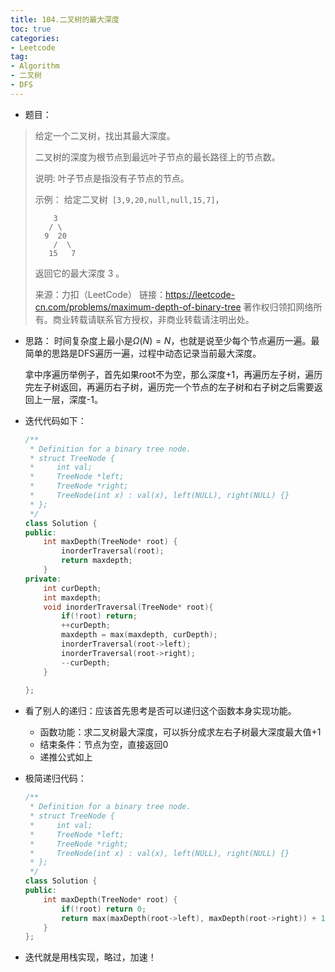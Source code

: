 ```yaml
---
title: 104.二叉树的最大深度
toc: true
categories:
- Leetcode
tag: 
- Algorithm
- 二叉树
- DFS
---
```


- 题目：

> 给定一个二叉树，找出其最大深度。
>
> 二叉树的深度为根节点到最远叶子节点的最长路径上的节点数。
>
> 说明: 叶子节点是指没有子节点的节点。
>
> 示例：
> 给定二叉树` [3,9,20,null,null,15,7]`，
>
> ```
>     3
>    / \
>   9  20
>     /  \
>    15   7
> ```
>
> 返回它的最大深度 3 。
>
> 来源：力扣（LeetCode）
> 链接：https://leetcode-cn.com/problems/maximum-depth-of-binary-tree
> 著作权归领扣网络所有。商业转载请联系官方授权，非商业转载请注明出处。

<!--more-->

- 思路：
  时间复杂度上最小是$\Omega(N)=N$，也就是说至少每个节点遍历一遍。最简单的思路是DFS遍历一遍，过程中动态记录当前最大深度。

  拿中序遍历举例子，首先如果root不为空，那么深度+1，再遍历左子树，遍历完左子树返回，再遍历右子树，遍历完一个节点的左子树和右子树之后需要返回上一层，深度-1。

- 迭代代码如下：

  ```c++
  /**
   * Definition for a binary tree node.
   * struct TreeNode {
   *     int val;
   *     TreeNode *left;
   *     TreeNode *right;
   *     TreeNode(int x) : val(x), left(NULL), right(NULL) {}
   * };
   */
  class Solution {
  public:
      int maxDepth(TreeNode* root) {
          inorderTraversal(root);
          return maxdepth;
      }
  private:
      int curDepth;
      int maxdepth;
      void inorderTraversal(TreeNode* root){
          if(!root) return;
          ++curDepth;
          maxdepth = max(maxdepth, curDepth);
          inorderTraversal(root->left);
          inorderTraversal(root->right);
          --curDepth;
      }
      
  };
  ```

- 看了别人的递归：应该首先思考是否可以递归这个函数本身实现功能。

  - 函数功能：求二叉树最大深度，可以拆分成求左右子树最大深度最大值+1
  - 结束条件：节点为空，直接返回0
  - 递推公式如上

- 极简递归代码：

  ```c++
  /**
   * Definition for a binary tree node.
   * struct TreeNode {
   *     int val;
   *     TreeNode *left;
   *     TreeNode *right;
   *     TreeNode(int x) : val(x), left(NULL), right(NULL) {}
   * };
   */
  class Solution {
  public:
      int maxDepth(TreeNode* root) {
          if(!root) return 0;
          return max(maxDepth(root->left), maxDepth(root->right)) + 1;
      }
  };
  ```

- 迭代就是用栈实现，略过，加速！







